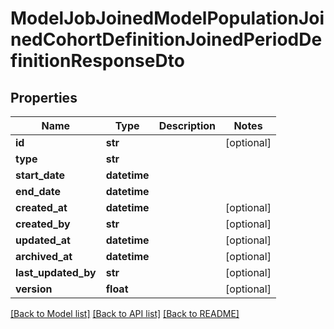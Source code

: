 # ModelJobJoinedModelPopulationJoinedCohortDefinitionJoinedPeriodDefinitionResponseDto

## Properties
Name | Type | Description | Notes
------------ | ------------- | ------------- | -------------
**id** | **str** |  | [optional] 
**type** | **str** |  | 
**start_date** | **datetime** |  | 
**end_date** | **datetime** |  | 
**created_at** | **datetime** |  | [optional] 
**created_by** | **str** |  | [optional] 
**updated_at** | **datetime** |  | [optional] 
**archived_at** | **datetime** |  | [optional] 
**last_updated_by** | **str** |  | [optional] 
**version** | **float** |  | [optional] 

[[Back to Model list]](../README.md#documentation-for-models) [[Back to API list]](../README.md#documentation-for-api-endpoints) [[Back to README]](../README.md)

